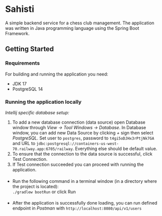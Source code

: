 # Sahisti

A simple backend service for a chess club management.
The application was written in Java programming language using the Spring Boot Framework.

## Getting Started

### Requirements

For building and running the application you need:

* JDK 17
* PostgreSQL 14

### Running the application locally

*Intellij specific database setup:*
   1. To add a new database connection (data source) open Database window through *View -> Tool Windows -> Database*.
         In Database window, you can add new Data Source by clicking *+* sign then select *PostgreSQL*. Set user to ```postgres```, password to ```t4gi5oDJHx3rPtjNk7GA``` and URL to ```jdbc:postgresql://containers-us-west-70.railway.app:6705/railway```.
         Everything else should be default value.
   2. To ensure that the connection to the data source is successful, click Test Connection.
   3. If Test connection succeeded you can proceed with running the application.
####
* Run the following command in a terminal window (in a directory where the project is located):   
  ```./gradlew bootRun``` or click Run
####
* After the application is successfully done loading, you can run defined endpoint in *Postman* with
  ```http://localhost:8080/api/v1/users```
#### 